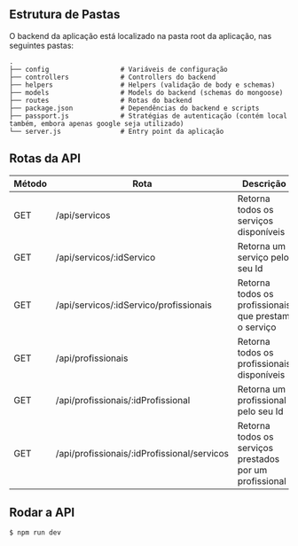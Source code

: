 
## Estrutura de Pastas

O backend da aplicação está localizado na pasta root da aplicação, nas seguintes pastas:

    .
    ├── config					# Variáveis de configuração
    ├── controllers             # Controllers do backend
    ├── helpers                 # Helpers (validação de body e schemas)
    ├── models                  # Models do backend (schemas do mongoose)
    ├── routes                  # Rotas do backend
    ├── package.json			# Dependências do backend e scripts
    ├── passport.js				# Stratégias de autenticação (contém local também, embora apenas google seja utilizado)
    └── server.js				# Entry point da aplicação

## Rotas da API

| Método | Rota | Descrição |
|--------|------|-----------|
| GET | /api/servicos | Retorna todos os serviços disponíveis |
| GET | /api/servicos/:idServico | Retorna um serviço pelo seu Id |
| GET | /api/servicos/:idServico/profissionais | Retorna todos os profissionais que prestam o serviço |
| GET | /api/profissionais | Retorna todos os profissionais disponíveis |
| GET | /api/profissionais/:idProfissional | Retorna um profissional pelo seu Id |
| GET | /api/profissionais/:idProfissional/servicos | Retorna todos os serviços prestados por um profissional |

## Rodar a API

```bash
$ npm run dev
```